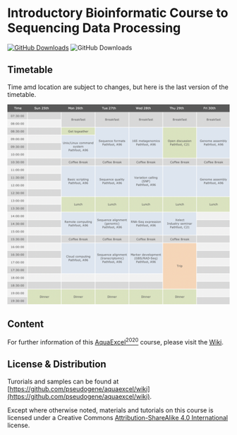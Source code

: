 # Introductory Bioinformatic Course to Sequencing Data Processing

[![GitHub Downloads](https://img.shields.io/static/v1?label=Project&message=AquaExcel2020&color=blue)](http://www.aquaexcel2020.eu/)
![GitHub Downloads](https://img.shields.io/static/v1?label=Course&message=August+2019&color=red)

## Timetable

Time amd location are subject to changes, but here is the last version of the timetable.

![Timetable](timetable.png)


## Content

For further information of this [AquaExcel<sup>2020</sup>](http://www.aquaexcel2020.eu/) course, please visit the [Wiki](https://github.com/pseudogene/aquaexcel/wiki).


## License & Distribution

Turorials and samples can be found at [https://github.com/pseudogene/aquaexcel/wiki](https://github.com/pseudogene/aquaexcel/wiki).

Except where otherwise noted, materials and tutorials on this course is licensed under a Creative Commons [Attribution-ShareAlike 4.0 International](https://creativecommons.org/licenses/by-sa/4.0/) license.
